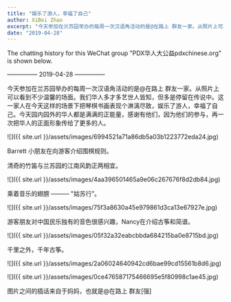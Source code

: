 ```yaml
---
title: "娱乐了游人，幸福了自己"
author: XiBei Zhao
excerpt: "今天参加在兰苏园举办的每周一次汉语角活动的是@在路上 群友一家。从照片上可以看到不少温馨的场面。我们华人多才多艺世人皆知，但多是停留在传说中。这一家人在今天这样的场景下把琴棋书画表现个淋漓尽致，娱乐了游人，幸福了自己。"
date: "2019-04-28"
---
```


The chatting history for this WeChat group "PDX华人大公益pdxchinese.org" is shown below.

—————  2019-04-28  —————

今天参加在兰苏园举办的每周一次汉语角活动的是@在路上 群友一家。从照片上可以看到不少温馨的场面。我们华人多才多艺世人皆知，但多是停留在传说中。这一家人在今天这样的场景下把琴棋书画表现个淋漓尽致，娱乐了游人，幸福了自己。今天园内园外的华人都是满满的正能量，感谢有他们，因为他们的参与，再一次把华人的正面形象传给了更多的人。

![]({{ site.url }}/assets/images/6994521a71a86db5a03b1223772eda24.jpg)

Barrett 小朋友在向游客介绍围棋规则。

清奇的竹笛与兰苏园的江南风韵正两相宜。

![]({{ site.url }}/assets/images/4aa396501465a9e06c267676f8d2db84.jpg)

乘着音乐的翅膀 ——— "姑苏行”。

![]({{ site.url }}/assets/images/75f3a8630a45e979861d3ca13e67927e.jpg)

游客朋友对中国民乐独有的音色很感兴趣，Nancy在介绍古筝和简谱。

![]({{ site.url }}/assets/images/05f32a32eabcbbda684215ba0e8715bd.jpg)

千里之外，千年古筝。

![]({{ site.url }}/assets/images/2a06024640942cd6bae99cd15561b8d6.jpg)

![]({{ site.url }}/assets/images/0ce476587175466695e5f80998c1ae45.jpg)

图片之间的插话来自于妈妈，也就是@在路上 群友[强]
